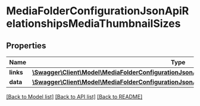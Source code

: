 # MediaFolderConfigurationJsonApiRelationshipsMediaThumbnailSizes

## Properties
Name | Type | Description | Notes
------------ | ------------- | ------------- | -------------
**links** | [**\Swagger\Client\Model\MediaFolderConfigurationJsonApiRelationshipsMediaThumbnailSizesLinks**](MediaFolderConfigurationJsonApiRelationshipsMediaThumbnailSizesLinks.md) |  | [optional] 
**data** | [**\Swagger\Client\Model\MediaFolderConfigurationJsonApiRelationshipsMediaThumbnailSizesData[]**](MediaFolderConfigurationJsonApiRelationshipsMediaThumbnailSizesData.md) |  | [optional] 

[[Back to Model list]](../../README.md#documentation-for-models) [[Back to API list]](../../README.md#documentation-for-api-endpoints) [[Back to README]](../../README.md)

